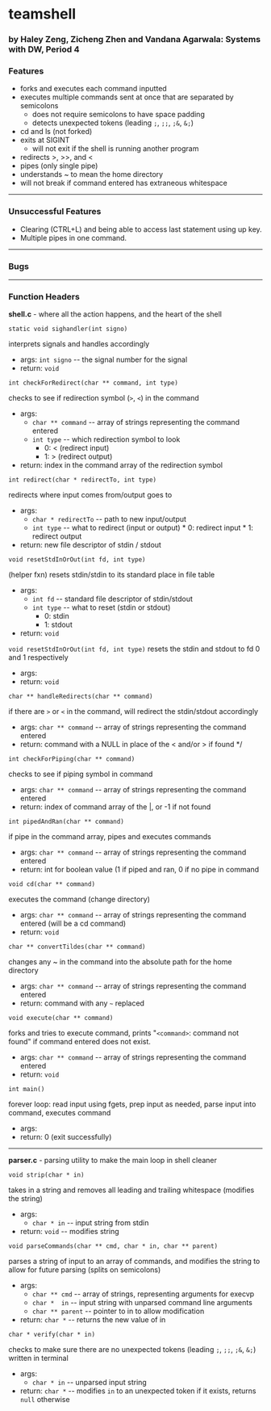 # teamshell
### by Haley Zeng, Zicheng Zhen and Vandana Agarwala: Systems with DW, Period 4

### Features
* forks and executes each command inputted
* executes multiple commands sent at once that are separated by semicolons
	* does not require semicolons to have space padding
	* detects unexpected tokens (leading `;`, `;;`, `;&`, `&;`)
* cd and ls (not forked)
* exits at SIGINT
	* will not exit if the shell is running another program
* redirects >, >>, and <
* pipes (only single pipe)
* understands ~ to mean the home directory
* will not break if command entered has extraneous whitespace

---

### Unsuccessful Features
* Clearing (CTRL+L) and being able to access last statement using up key.
* Multiple pipes in one command.

---

### Bugs

---

### Function Headers

__shell.c__ - where all the action happens, and the heart of the shell

```static void sighandler(int signo)```

interprets signals and handles accordingly

* args: `int signo` -- the signal number for the signal
* return: `void`

```int checkForRedirect(char ** command, int type)```

checks to see if redirection symbol (`>`, `<`) in the command

* args:
  * `char ** command` -- array of strings representing the  command entered
  * `int type` -- which redirection symbol to look 
	  * 0: < (redirect input)
      * 1: > (redirect output)
* return: index in the command array of the redirection symbol

```int redirect(char * redirectTo, int type)```

redirects where input comes from/output goes to

* args:
  * `char * redirectTo` -- path to new input/output
  * `int type` -- what to redirect (input or output)
	    * 0: redirect input
	    * 1: redirect output 
* return: new file descriptor of stdin / stdout

```void resetStdInOrOut(int fd, int type)```

(helper fxn) resets stdin/stdin to its standard place in file table

* args:
  * `int fd` -- standard file descriptor of stdin/stdout
  * `int type` -- what to reset (stdin or stdout)
	  * 0: stdin
	  * 1: stdout
* return: `void`

```void resetStdInOrOut(int fd, int type)```
resets the stdin and stdout to fd 0 and 1 respectively
* args: 
* return: `void`

```char ** handleRedirects(char ** command)```

if there are `>` or `<` in the command, will redirect the stdin/stdout accordingly

* args: `char ** command` -- array of strings representing the command entered
* return: command with a NULL in place of the < and/or > if found */

```int checkForPiping(char ** command)```

checks to see if piping symbol in command

* args: `char ** command` -- array of strings representing the command entered
* return: index of command array of the |, or -1 if not found

```int pipedAndRan(char ** command)```

if pipe in the command array, pipes and executes commands

* args: `char ** command` -- array of strings representing the command entered
* return: int for boolean value (1 if piped and ran, 0 if no pipe in command

```void cd(char ** command)```

executes the command (change directory)

* args: `char ** command` -- array of strings representing the command entered (will be a cd command)
* return: `void`

```char ** convertTildes(char ** command)```

changes any ~ in the command into the absolute path for the home directory

* args: `char ** command` -- array of strings representing the command entered
* return: command with any `~` replaced

```void execute(char ** command)```

forks and tries to execute command, prints "`<command>`: command not found" if command entered does not exist.

* args: `char ** command` -- array of strings representing the command entered
* return: `void`

```int main()```

forever loop: read input using fgets, prep input as needed, parse input into command, executes command

* args: 
* return: 0 (exit successfully)

---

__parser.c__ - parsing utility to make the main loop in shell cleaner

```void strip(char * in)```

takes in a string and removes all leading and trailing whitespace (modifies the string)

* args: 
	* `char * in` -- input string from stdin
* return: `void` -- modifies string

```void parseCommands(char ** cmd, char * in, char ** parent)```

parses a string of input to an array of commands, and modifies the string to allow for future parsing (splits on semicolons)

* args: 
  * `char ** cmd` -- array of strings, representing arguments for execvp 
  * `char *  in` -- input string with unparsed command line arguments
  * `char ** parent` -- pointer to in to allow modification
* return: `char *` -- returns the new value of in

```char * verify(char * in)```

checks to make sure there are no unexpected tokens (leading `;`, `;;`, `;&`, `&;`) written in terminal

* args:
	* `char * in` -- unparsed input string
* return: `char *` -- modifies `in` to an unexpected token if it exists, returns `null` otherwise
